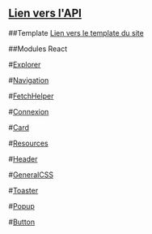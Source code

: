 ## [Lien vers l'API](https://github.com/Granguil/ApiSitedeGranguil)

##Template
[Lien vers le template du site](https://github.com/Granguil/templastesitedegranguil)

##Modules React

#[Explorer](https://github.com/Granguil/cardexplorer)

#[Navigation](https://github.com/Granguil/navigation)

#[FetchHelper](https://github.com/Granguil/fetchhelper)

#[Connexion](https://github.com/Granguil/connexion)

#[Card](https://github.com/Granguil/card)

#[Resources](https://github.com/Granguil/resources)

#[Header](https://github.com/Granguil/header)

#[GeneralCSS](https://github.com/Granguil/cssgeneral)

#[Toaster](https://github.com/Granguil/toaster)

#[Popup](https://github.com/Granguil/popup)

#[Button](https://github.com/Granguil/button)
